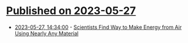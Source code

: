 # [Published on 2023-05-27](index.md)

* [2023-05-27, 14:34:00](https://hardware.slashdot.org/story/23/05/27/0310222/scientists-find-way-to-make-energy-from-air-using-nearly-any-material?utm_source=rss1.0mainlinkanon&utm_medium=feed) - [Scientists Find Way to Make Energy from Air Using Nearly Any Material](https://hardware.slashdot.org/story/23/05/27/0310222/scientists-find-way-to-make-energy-from-air-using-nearly-any-material?utm_source=rss1.0mainlinkanon&utm_medium=feed)
